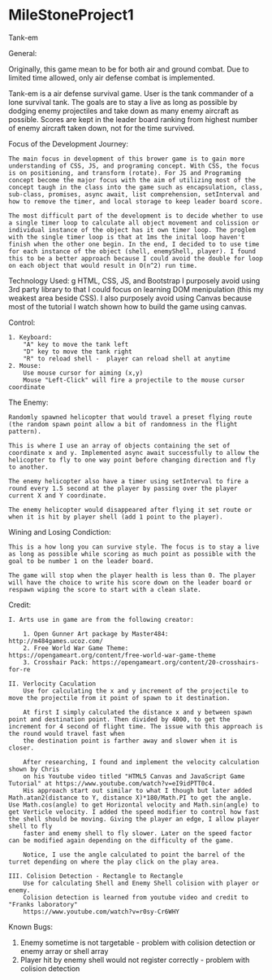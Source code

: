 # MileStoneProject1

Tank-em

General:

Originally, this game mean to be for both air and ground combat.
Due to limited time allowed, only air defense combat is implemented. 

Tank-em is a air defense survival game. User is the tank commander of a lone survival tank. The goals are
to stay a live as long as possible by dodging enemy projectiles and take down as many enemy aircraft as possible.
Scores are kept in the leader board ranking from highest number of enemy aircraft taken down, not for the time survived.

Focus of the Development Journey:

    The main focus in development of this brower game is to gain more understanding of CSS, JS, and programing concept. With CSS, the focus is on positioning, and transform (rotate). For JS and Programing concept become the major focus with the aim of utilizing most of the concept taugh in the class into the game such as encapsulation, class, sub-class, promises, async await, list comprehension, setInterval and how to remove the timer, and local storage to keep leader board score. 

    The most difficult part of the development is to decide whether to use a single timer loop to calculate all object movement and colission or individual instance of the object has it own timer loop. The proglem with the single timer loop is that at 1ms the inital loop haven't finish when the other one begin. In the end, I decided to to use time for each instance of the object (shell, enemyShell, player). I found this to be a better approach because I could avoid the double for loop on each object that would result in O(n^2) run time. 

Technology Used:
g
    HTML, CSS, JS, and Bootstrap
    I purposely avoid using 3rd party library to that I could focus on learning DOM menipulation (this my weakest area beside CSS).
    I also purposely avoid using Canvas because most of the tutorial I watch shown how to build the game using canvas.

Control:

    1. Keyboard:
        "A" key to move the tank left
        "D" key to move the tank right
        "R" to reload shell -  player can reload shell at anytime
    2. Mouse:
        Use mouse cursor for aiming (x,y)
        Mouse "Left-Click" will fire a projectile to the mouse cursor coordinate 

The Enemy:

    Randomly spawned helicopter that would travel a preset flying route (the random spawn point allow a bit of randomness in the flight pattern). 

    This is where I use an array of objects containing the set of coordinate x and y. Implemented async await successfully to allow the helicopter to fly to one way point before changing direction and fly to another.

    The enemy helicopter also have a timer using setInterval to fire a round every 1.5 second at the player by passing over the player current X and Y coordinate. 

    The enemy helicopter would disappeared after flying it set route or when it is hit by player shell (add 1 point to the player).

Wining and Losing Condiction:

    This is a how long you can survive style. The focus is to stay a live as long as possible while scoring as much point as possible with the goal to be number 1 on the leader board.

    The game will stop when the player health is less than 0. The player will have the choice to write his score down on the leader board or respawn wiping the score to start with a clean slate.

Credit:

    I. Arts use in game are from the following creator:

        1. Open Gunner Art package by Master484: http://m484games.ucoz.com/
        2. Free World War Game Theme: https://opengameart.org/content/free-world-war-game-theme
        3. Crosshair Pack: https://opengameart.org/content/20-crosshairs-for-re

    II. Verlocity Caculation 
        Use for calculating the x and y increment of the projectile to move the projectile from it point of spawn to it destination.

        At first I simply calculated the distance x and y between spawn point and destination point. Then divided by 4000, to get the increment for 4 second of flight time. The issue with this approach is the round would travel fast when 
        the destination point is farther away and slower when it is closer.

        After researching, I found and implement the velocity calculation shown by Chris
        on his Youtube video titled "HTML5 Canvas and JavaScript Game Tutorial" at https://www.youtube.com/watch?v=eI9idPTT0c4.
        His approach start out similar to what I though but later added Math.atan2(distance to Y, distance X)*180/Math.PI to get the angle. Use Math.cos(angle) to get Horizontal velocity and Math.sin(angle) to get Verticle velocity. I added the speed modifier to control how fast the shell should be moving. Giving the player an edge, I allow player shell to fly
        faster and enemy shell to fly slower. Later on the speed factor can be modified again depending on the difficulty of the game.

        Notice, I use the angle calculated to point the barrel of the turret depending on where the play click on the play area.

    III. Colision Detection - Rectangle to Rectangle
        Use for calculating Shell and Enemy Shell colision with player or enemy.
        Colision detection is learned from youtube video and credit to "Franks laboratory"
        https://www.youtube.com/watch?v=r0sy-Cr6WHY


Known Bugs:

1. Enemy sometime is not targetable - problem with colision detection or enemy array or shell array
2. Player hit by enemy shell would not register correctly - problem with colision detection